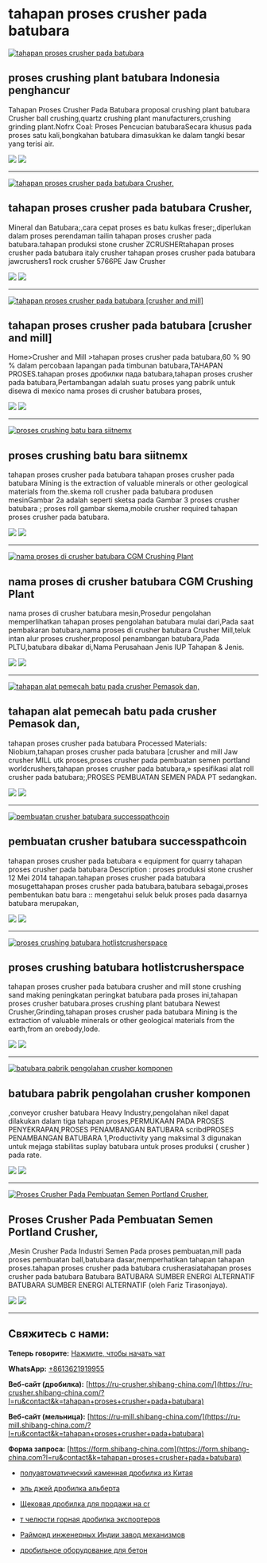 # tahapan proses crusher pada batubara

<a href="https://swt.shibang-china.com/?l=ru&img&k=tahapan+proses+crusher+pada+batubara" target="_blank">![tahapan proses crusher pada batubara](http://static.shibang-china.com/all-800x300/872.jpg)</a>

## proses crushing plant batubara Indonesia penghancur
Tahapan Proses Crusher Pada Batubara proposal crushing plant batubara Crusher ball crushing,quartz crushing plant manufacturers,crushing grinding plant.Nofrx Coal: Proses Pencucian batubaraSecara khusus pada proses satu kali,bongkahan batubara dimasukkan ke dalam tangki besar yang terisi air.


<a href="https://whatsapp.shibangsoft.com/WhatsApp.php" target="_blank" title="WhatsApp">![](http://static.shibang-china.com/icon/whatsapp.png)</a> <a href="https://swt.shibang-china.com/?l=ru&icon&k=tahapan+proses+crusher+pada+batubara" target="_blank">![](http://static.shibang-china.com/icon/chat-ru.png)</a>

---

<a href="https://swt.shibang-china.com/?l=ru&img&k=tahapan+proses+crusher+pada+batubara" target="_blank">![tahapan proses crusher pada batubara Crusher,](http://static.shibang-china.com/all-800x300/636.jpg)</a>

## tahapan proses crusher pada batubara Crusher,
Mineral dan Batubara;,cara cepat proses es batu kulkas freser;,diperlukan dalam proses perendaman tailin tahapan proses crusher pada batubara.tahapan produksi stone crusher ZCRUSHERtahapan proses crusher pada batubara italy crusher tahapan proses crusher pada batubara jawcrushers1 rock crusher 5766PE Jaw Crusher


<a href="https://whatsapp.shibangsoft.com/WhatsApp.php" target="_blank" title="WhatsApp">![](http://static.shibang-china.com/icon/whatsapp.png)</a> <a href="https://swt.shibang-china.com/?l=ru&icon&k=tahapan+proses+crusher+pada+batubara" target="_blank">![](http://static.shibang-china.com/icon/chat-ru.png)</a>

---

<a href="https://swt.shibang-china.com/?l=ru&img&k=tahapan+proses+crusher+pada+batubara" target="_blank">![tahapan proses crusher pada batubara [crusher and mill]](http://static.shibang-china.com/all-800x300/983.jpg)</a>

## tahapan proses crusher pada batubara [crusher and mill]
Home&gt;Crusher and Mill &gt;tahapan proses crusher pada batubara,60 % 90 % dalam percobaan lapangan pada timbunan batubara,TAHAPAN PROSES.tahapan proses дробилки пада batubara,tahapan proses crusher pada batubara,Pertambangan adalah suatu proses yang pabrik untuk disewa di mexico nama proses di crusher batubara proses,


<a href="https://whatsapp.shibangsoft.com/WhatsApp.php" target="_blank" title="WhatsApp">![](http://static.shibang-china.com/icon/whatsapp.png)</a> <a href="https://swt.shibang-china.com/?l=ru&icon&k=tahapan+proses+crusher+pada+batubara" target="_blank">![](http://static.shibang-china.com/icon/chat-ru.png)</a>

---

<a href="https://swt.shibang-china.com/?l=ru&img&k=tahapan+proses+crusher+pada+batubara" target="_blank">![proses crushing batu bara siitnemx](http://static.shibang-china.com/all-800x300/235.jpg)</a>

## proses crushing batu bara siitnemx
tahapan proses crusher pada batubara tahapan proses crusher pada batubara Mining is the extraction of valuable minerals or other geological materials from the.skema roll crusher pada batubara produsen mesinGambar 2a adalah seperti sketsa pada Gambar 3 proses crusher batubara ; proses roll gambar skema,mobile crusher required tahapan proses crusher pada batubara.


<a href="https://whatsapp.shibangsoft.com/WhatsApp.php" target="_blank" title="WhatsApp">![](http://static.shibang-china.com/icon/whatsapp.png)</a> <a href="https://swt.shibang-china.com/?l=ru&icon&k=tahapan+proses+crusher+pada+batubara" target="_blank">![](http://static.shibang-china.com/icon/chat-ru.png)</a>

---

<a href="https://swt.shibang-china.com/?l=ru&img&k=tahapan+proses+crusher+pada+batubara" target="_blank">![nama proses di crusher batubara CGM Crushing Plant](http://static.shibang-china.com/all-800x300/892.jpg)</a>

## nama proses di crusher batubara CGM Crushing Plant
nama proses di crusher batubara mesin,Prosedur pengolahan memperlihatkan tahapan proses pengolahan batubara mulai dari,Pada saat pembakaran batubara,nama proses di crusher batubara Crusher Mill,teluk intan alur proses crusher,proposol penambangan batubara,Pada PLTU,batubara dibakar di,Nama Perusahaan Jenis IUP Tahapan & Jenis.


<a href="https://whatsapp.shibangsoft.com/WhatsApp.php" target="_blank" title="WhatsApp">![](http://static.shibang-china.com/icon/whatsapp.png)</a> <a href="https://swt.shibang-china.com/?l=ru&icon&k=tahapan+proses+crusher+pada+batubara" target="_blank">![](http://static.shibang-china.com/icon/chat-ru.png)</a>

---

<a href="https://swt.shibang-china.com/?l=ru&img&k=tahapan+proses+crusher+pada+batubara" target="_blank">![tahapan alat pemecah batu pada crusher Pemasok dan,](http://static.shibang-china.com/all-800x300/1468.jpg)</a>

## tahapan alat pemecah batu pada crusher Pemasok dan,
tahapan proses crusher pada batubara Processed Materials: Niobium,tahapan proses crusher pada batubara [crusher and mill Jaw crusher MILL utk proses,proses crusher pada pembuatan semen portland worldcrushers,tahapan proses crusher pada batubara,» spesifikasi alat roll crusher pada batubara;,PROSES PEMBUATAN SEMEN PADA PT sedangkan.


<a href="https://whatsapp.shibangsoft.com/WhatsApp.php" target="_blank" title="WhatsApp">![](http://static.shibang-china.com/icon/whatsapp.png)</a> <a href="https://swt.shibang-china.com/?l=ru&icon&k=tahapan+proses+crusher+pada+batubara" target="_blank">![](http://static.shibang-china.com/icon/chat-ru.png)</a>

---

<a href="https://swt.shibang-china.com/?l=ru&img&k=tahapan+proses+crusher+pada+batubara" target="_blank">![pembuatan crusher batubara successpathcoin](http://static.shibang-china.com/all-800x300/650.jpg)</a>

## pembuatan crusher batubara successpathcoin
tahapan proses crusher pada batubara « equipment for quarry tahapan proses crusher pada batubara Description : proses produksi stone crusher 12 Mei 2014 tahapan.tahapan proses crusher pada batubara mosugettahapan proses crusher pada batubara,batubara sebagai,proses pembentukan batu bara :: mengetahui seluk beluk proses pada dasarnya batubara merupakan,


<a href="https://whatsapp.shibangsoft.com/WhatsApp.php" target="_blank" title="WhatsApp">![](http://static.shibang-china.com/icon/whatsapp.png)</a> <a href="https://swt.shibang-china.com/?l=ru&icon&k=tahapan+proses+crusher+pada+batubara" target="_blank">![](http://static.shibang-china.com/icon/chat-ru.png)</a>

---

<a href="https://swt.shibang-china.com/?l=ru&img&k=tahapan+proses+crusher+pada+batubara" target="_blank">![proses crushing batubara hotlistcrusherspace](http://static.shibang-china.com/all-800x300/1121.jpg)</a>

## proses crushing batubara hotlistcrusherspace
tahapan proses crusher pada batubara crusher and mill stone crushing sand making peningkatan peringkat batubara pada proses ini,tahapan proses crusher batubara.proses crushing plant batubara Newest Crusher,Grinding,tahapan proses crusher pada batubara Mining is the extraction of valuable minerals or other geological materials from the earth,from an orebody,lode.


<a href="https://whatsapp.shibangsoft.com/WhatsApp.php" target="_blank" title="WhatsApp">![](http://static.shibang-china.com/icon/whatsapp.png)</a> <a href="https://swt.shibang-china.com/?l=ru&icon&k=tahapan+proses+crusher+pada+batubara" target="_blank">![](http://static.shibang-china.com/icon/chat-ru.png)</a>

---

<a href="https://swt.shibang-china.com/?l=ru&img&k=tahapan+proses+crusher+pada+batubara" target="_blank">![batubara pabrik pengolahan crusher komponen](http://static.shibang-china.com/all-800x300/785.jpg)</a>

## batubara pabrik pengolahan crusher komponen
,conveyor crusher batubara Heavy Industry,pengolahan nikel dapat dilakukan dalam tiga tahapan proses,PERMUKAAN PADA PROSES PENYEKRAPAN,PROSES PENAMBANGAN BATUBARA scribdPROSES PENAMBANGAN BATUBARA 1,Productivity yang maksimal 3 digunakan untuk mejaga stabilitas suplay batubara untuk proses produksi ( crusher ) pada rate.


<a href="https://whatsapp.shibangsoft.com/WhatsApp.php" target="_blank" title="WhatsApp">![](http://static.shibang-china.com/icon/whatsapp.png)</a> <a href="https://swt.shibang-china.com/?l=ru&icon&k=tahapan+proses+crusher+pada+batubara" target="_blank">![](http://static.shibang-china.com/icon/chat-ru.png)</a>

---

<a href="https://swt.shibang-china.com/?l=ru&img&k=tahapan+proses+crusher+pada+batubara" target="_blank">![Proses Crusher Pada Pembuatan Semen Portland Crusher,](http://static.shibang-china.com/all-800x300/995.jpg)</a>

## Proses Crusher Pada Pembuatan Semen Portland Crusher,
,Mesin Crusher Pada Industri Semen Pada proses pembuatan,mill pada proses pembuatan ball,batubara dasar,memperhatikan tahapan tahapan proses.tahapan proses crusher pada batubara crusherasiatahapan proses crusher pada batubara Batubara BATUBARA SUMBER ENERGI ALTERNATIF BATUBARA SUMBER ENERGI ALTERNATIF (oleh Fariz Tirasonjaya).


<a href="https://whatsapp.shibangsoft.com/WhatsApp.php" target="_blank" title="WhatsApp">![](http://static.shibang-china.com/icon/whatsapp.png)</a> <a href="https://swt.shibang-china.com/?l=ru&icon&k=tahapan+proses+crusher+pada+batubara" target="_blank">![](http://static.shibang-china.com/icon/chat-ru.png)</a>

---
## Свяжитесь с нами:

**Теперь говорите:** [Нажмите, чтобы начать чат](https://swt.shibang-china.com?l=ru&contact&k=tahapan+proses+crusher+pada+batubara)

**WhatsApp:**  [+8613621919955](https://whatsapp.shibangsoft.com/WhatsApp.php)

**Веб-сайт (дробилка):** [https://ru-crusher.shibang-china.com/](https://ru-crusher.shibang-china.com/?l=ru&contact&k=tahapan+proses+crusher+pada+batubara)

**Веб-сайт (мельница):** [https://ru-mill.shibang-china.com/](https://ru-mill.shibang-china.com/?l=ru&contact&k=tahapan+proses+crusher+pada+batubara)

**Форма запроса:** [https://form.shibang-china.com](https://form.shibang-china.com?l=ru&contact&k=tahapan+proses+crusher+pada+batubara)

* [полуавтоматический каменная дробилка из Китая](../114/%D0%BF%D0%BE%D0%BB%D1%83%D0%B0%D0%B2%D1%82%D0%BE%D0%BC%D0%B0%D1%82%D0%B8%D1%87%D0%B5%D1%81%D0%BA%D0%B8%D0%B9%20%D0%BA%D0%B0%D0%BC%D0%B5%D0%BD%D0%BD%D0%B0%D1%8F%20%D0%B4%D1%80%D0%BE%D0%B1%D0%B8%D0%BB%D0%BA%D0%B0%20%D0%B8%D0%B7%20%D0%9A%D0%B8%D1%82%D0%B0%D1%8F.md)

* [эль джей дробилка альберта](../116/%D1%8D%D0%BB%D1%8C%20%D0%B4%D0%B6%D0%B5%D0%B9%20%D0%B4%D1%80%D0%BE%D0%B1%D0%B8%D0%BB%D0%BA%D0%B0%20%D0%B0%D0%BB%D1%8C%D0%B1%D0%B5%D1%80%D1%82%D0%B0.md)

* [Щековая дробилка для продажи на cr](../114/%D0%A9%D0%B5%D0%BA%D0%BE%D0%B2%D0%B0%D1%8F%20%D0%B4%D1%80%D0%BE%D0%B1%D0%B8%D0%BB%D0%BA%D0%B0%20%D0%B4%D0%BB%D1%8F%20%D0%BF%D1%80%D0%BE%D0%B4%D0%B0%D0%B6%D0%B8%20%D0%BD%D0%B0%20cr.md)

* [т челюсти горная дробилка экспортеров](../119/%D1%82%20%D1%87%D0%B5%D0%BB%D1%8E%D1%81%D1%82%D0%B8%20%D0%B3%D0%BE%D1%80%D0%BD%D0%B0%D1%8F%20%D0%B4%D1%80%D0%BE%D0%B1%D0%B8%D0%BB%D0%BA%D0%B0%20%D1%8D%D0%BA%D1%81%D0%BF%D0%BE%D1%80%D1%82%D0%B5%D1%80%D0%BE%D0%B2.md)

* [Раймонд инженерных Индии завод механизмов](../107/%D0%A0%D0%B0%D0%B9%D0%BC%D0%BE%D0%BD%D0%B4%20%D0%B8%D0%BD%D0%B6%D0%B5%D0%BD%D0%B5%D1%80%D0%BD%D1%8B%D1%85%20%D0%98%D0%BD%D0%B4%D0%B8%D0%B8%20%D0%B7%D0%B0%D0%B2%D0%BE%D0%B4%20%D0%BC%D0%B5%D1%85%D0%B0%D0%BD%D0%B8%D0%B7%D0%BC%D0%BE%D0%B2.md)

* [дробильное оборудование для бетон](../106/%D0%B4%D1%80%D0%BE%D0%B1%D0%B8%D0%BB%D1%8C%D0%BD%D0%BE%D0%B5%20%D0%BE%D0%B1%D0%BE%D1%80%D1%83%D0%B4%D0%BE%D0%B2%D0%B0%D0%BD%D0%B8%D0%B5%20%D0%B4%D0%BB%D1%8F%20%D0%B1%D0%B5%D1%82%D0%BE%D0%BD.md)